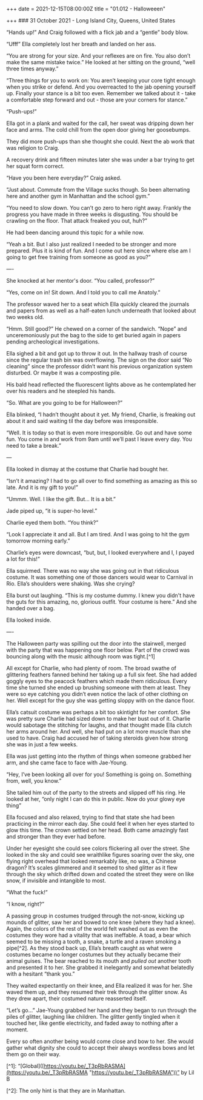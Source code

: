 +++
date = 2021-12-15T08:00:00Z
title = "01.012 - Halloweeen"

+++
\### 31 October 2021 - Long Island City, Queens, United States

“Hands up!” And Craig followed with a flick jab and a “gentle” body blow.

“Ufff” Ella completely lost her breath and landed on her ass.

“You are strong for your size. And your reflexes are on fire. You also don’t make the same mistake twice.” He looked at her sitting on the ground, “well three times anyway.”

“Three things for you to work on: You aren’t keeping your core tight enough when you strike or defend. And you overreacted to the jab opening yourself up. Finally your stance is a bit too even. Remember we talked about it - take a comfortable step forward and out - those are your corners for stance.”

“Push-ups!”

Ella got in a plank and waited for the call, her sweat was dripping down her face and arms. The cold chill from the open door giving her goosebumps.

They did more push-ups than she thought she could. Next the ab work that was religion to Craig.

A recovery drink and fifteen minutes later she was under a bar trying to get her squat form correct.

“Have you been here everyday?” Craig asked.

“Just about. Commute from the Village sucks though. So been alternating here and another gym in Manhattan and the school gym.”

“You need to slow down. You can’t go zero to hero right away. Frankly the progress you have made in three weeks is disgusting. You should be crawling on the floor. That attack freaked you out, huh?”

He had been dancing around this topic for a while now.

“Yeah a bit. But I also just realized I needed to be stronger and more prepared. Plus it is kind of fun. And I come out here since where else am I going to get free training from someone as good as you?”

—-

She knocked at her mentor's door. “You called, professor?”

“Yes, come on in! Sit down. And I told you to call me Anatoly.”

The professor waved her to a seat which Ella quickly cleared the journals and papers from as well as a half-eaten lunch underneath that looked about two weeks old.

“Hmm. Still good?” He chewed on a corner of the sandwich. “Nope” and unceremoniously put the bag to the side to get buried again in papers pending archeological investigations.

Ella sighed a bit and got up to throw it out. In the hallway trash of course since the regular trash bin was overflowing. The sign on the door said “No cleaning” since the professor didn’t want his previous organization system disturbed. Or maybe it was a composting pile.

His bald head reflected the fluorescent lights above as he contemplated her over his readers and he steepled his hands.

“So. What are you going to be for Halloween?”

Ella blinked, “I hadn’t thought about it yet. My friend, Charlie, is freaking out about it and said waiting til the day before was irresponsible.

“Well. It is today so that is even more irresponsible. Go out and have some fun. You come in and work from 9am until we’ll past I leave every day. You need to take a break.”

—

Ella looked in dismay at the costume that Charlie had bought her.

“Isn’t it amazing? I had to go all over to find something as amazing as this so late. And it is my gift to you!”

“Ummm. Well. I like the gift. But… It is a bit.”

Jade piped up, “it is super-ho level.”

Charlie eyed them both. “You think?”

“Look I appreciate it and all. But I am tired. And I was going to hit the gym tomorrow morning early.”

Charlie’s eyes were downcast, “but, but, I looked everywhere and I, I payed a lot for this!”

Ella squirmed. There was no way she was going out in that ridiculous costume. It was something one of those dancers would wear to Carnival in Rio. Ella’s shoulders were shaking. Was she crying?

Ella burst out laughing. “This is my costume dummy. I knew you didn't have the guts for this amazing, no, glorious outfit. Your costume is here.” And she handed over a bag.

Ella looked inside.

—-

The Halloween party was spilling out the door into the stairwell, merged with the party that was happening one floor below. Part of the crowd was bouncing along with the music although room was tight.\[^1\]

All except for Charlie, who had plenty of room. The broad swathe of glittering feathers fanned behind her taking up a full six feet. She had added goggly eyes to the peacock feathers which made them ridiculous. Every time she turned she ended up brushing someone with them at least. They were so eye catching you didn’t even notice the lack of other clothing on her. Well except for the guy she was getting sloppy with on the dance floor.

Ella’s catsuit costume was perhaps a bit too skintight for her comfort. She was pretty sure Charlie had sized down to make her bust out of it. Charlie would sabotage the stitching for laughs, and that thought made Ella clutch her arms around her. And well, she had put on a lot more muscle than she used to have. Craig had accused her of taking steroids given how strong she was in just a few weeks.

Ella was just getting into the rhythm of things when someone grabbed her arm, and she came face to face with Jae-Young.

“Hey, I’ve been looking all over for you! Something is going on. Something from, well, you know.”

She tailed him out of the party to the streets and slipped off his ring. He looked at her, “only night I can do this in public. Now do your glowy eye thing”

Ella focused and also relaxed, trying to find that state she had been practicing in the mirror each day. She could feel it when her eyes started to glow this time. The crown settled on her head. Both came amazingly fast and stronger than they ever had before.

Under her eyesight she could see colors flickering all over the street. She looked in the sky and could see wraithlike figures soaring over the sky, one flying right overhead that looked remarkably like, no was, a Chinese dragon? It’s scales glimmered and it seemed to shed glitter as it flew through the sky which drifted down and coated the street they were on like snow, if invisible and intangible to most.

“What the fuck!”

“I know, right?”

A passing group in costumes trudged through the not-snow, kicking up mounds of glitter, saw her and bowed to one knee (where they had a knee). Again, the colors of the rest of the world felt washed out as even the costumes they wore had a vitality that was ineffable. A toad, a bear which seemed to be missing a tooth, a snake, a turtle and a raven smoking a pipe\[^2\]. As they stood back up, Ella’s breath caught as what were costumes became no longer costumes but they actually became their animal guises. The bear reached to its mouth and <em>pulled out</em> another tooth and presented it to her. She grabbed it inelegantly and somewhat belatedly with a hesitant “thank you.”

They waited expectantly on their knee, and Ella realized it was for her. She waved them up, and they resumed their trek through the glitter snow. As they drew apart, their costumed nature reasserted itself.

“Let’s go…” Jae-Young grabbed her hand and they began to run through the piles of glitter, laughing like children. The glitter gently tingled when it touched her, like gentle electricity, and faded away to nothing after a moment.

Every so often another being would come close and bow to her. She would gather what dignity she could to accept their always wordless bows and let them go on their way.

\[^1\]: “\[Global\]([https://youtu.be/_T3pRbRASMA](https://youtu.be/_T3pRbRASMA "https://youtu.be/_T3pRbRASMA"))” by Lil B

\[^2\]: The only hint is that they are in Manhattan.